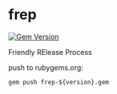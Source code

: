 # frep
[![Gem Version](https://badge.fury.io/rb/frep.svg)](https://badge.fury.io/rb/frep)

Friendly RElease Process

push to rubygems.org:
 
```gem push frep-${version}.gem```

